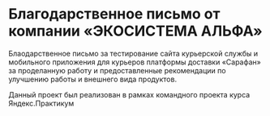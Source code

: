 # Благодарственное письмо от компании «ЭКОСИСТЕМА АЛЬФА»
Блаодарственное письмо за тестирование сайта курьерской службы и мобильного приложения для курьеров платформы доставки «Сарафан» за проделанную работу и предоставленные рекомендации по улучшению работы и внешнего вида продуктов.

Данный проект был реализован в рамках командного проекта курса Яндекс.Практикум
